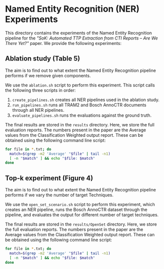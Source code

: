 # Named Entity Recognition (NER) Experiments
This directory contains the experiments of the Named Entity Recognition pipeline for the *"SoK: Automated TTP Extraction from CTI Reports – Are We There Yet?"* paper. We provide the following experiments:

## Ablation study (Table 5)
The aim is to find out to what extent the Named Entity Recognition pipeline performs if we remove given components.

We use the `ablation.sh` script to perform this experiment. This script calls the following three scripts in order:
1. `create_pipelines.sh` creates all NER pipelines used in the ablation study.
2. `run_pipelines.sh` runs all TRAM2 and Bosch AnnoCTR documents through all NER pipelines.
3. `evaluate_pipelines.sh` runs the evaluations against the ground truth.

The final results are stored in the `results` directory. Here, we store the full evaluation reports. The numbers present in the paper are the Average values from the Classification Weighted output report. These can be obtained using the following command line script:

```bash
for file in *.txt; do
  match=$(grep -m2 'Average' "$file" | tail -n1)
  [ -n "$match" ] && echo "$file: $match"
done
```

## Top-k experiment (Figure 4)
The aim is to find out to what extent the Named Entity Recognition pipeline performs if we vary the number of target Techniques.

We use the `open_set_scenario.sh` script to perform this experiment, which creates an NER pipeline, runs the Bosch AnnoCTR dataset through the pipeline, and evaluates the output for different number of target techniques.

The final results are stored in the `results/OpenSet` directory. Here, we store the full evaluation reports. The numbers present in the paper are the Average values from the Classification Weighted output report. These can be obtained using the following command line script:

```bash
for file in *.txt; do
  match=$(grep -m2 'Average' "$file" | tail -n1)
  [ -n "$match" ] && echo "$file: $match"
done
```